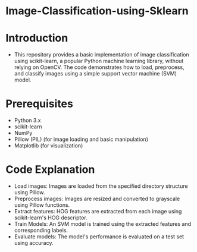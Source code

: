 # Image-Classification-using-Sklearn
# Introduction
- This repository provides a basic implementation of image classification using scikit-learn, a popular Python machine learning library, without relying on OpenCV. The code demonstrates how to load, preprocess, and classify images using a simple support vector machine (SVM) model.

# Prerequisites
- Python 3.x
- scikit-learn
- NumPy
- Pillow (PIL) (for image loading and basic manipulation)
- Matplotlib (for visualization)

# Code Explanation


- Load images: Images are loaded from the specified directory structure using Pillow.
- Preprocess images: Images are resized and converted to grayscale using Pillow functions.
- Extract features: HOG features are extracted from each image using scikit-learn's HOG descriptor.
- Train Models: An SVM model is trained using the extracted features and corresponding labels.
- Evaluate models: The model's performance is evaluated on a test set using accuracy.
